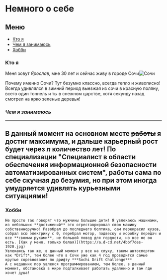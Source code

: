 # Немного о себе 

## **Меню**
- [Кто я](#кто-я)
- [Чем я занимаюсь](#чем-я-занимаюсь)
- [Хобби](#хобби)

### **Кто я**
Меня зовут *Ярослав*, мне 30 лет и сейчас живу в городе Сочи![Сочи](https://drivenew.ru/upload/resize_cache/iblock/847/944_390_2/847ee4e90a4c83e28d8b08724b4c5489.jpg)

Почему именно Сочи? Тут безумно классно, всегда тепло и живописно! Всегда удивлялся в зимний период выезжая из сочи в красную поляну, всего один тоннель и ты в снежном царстве, хотя секунду назад смотрел на ярко зеленые деревья!

### ***Чем я занимаюсь***
---
В данный момент на основном месте ~~работы~~ я достиг **максимума**, и дальше карьерный рост будет через *n* количество лет! По специализации **"Специалист в области обеспечения информационной безопасности автоматизированных систем"**, работы сама по себе скучная до безумия, но при этом иногда умудряется удивлять курьезными ситуациями!
---

### **Хобби**
```
Не просто так говорят что мужчины большие дети! Я увлекаюсь машинами, из небольших **достижений** это отреставрировал свою машину собственноручно! Разобрал до последнего болтика, сам перекрасил кузов, собрал всю электрику с 0, перебрал мотор, подвеску и коробку передач и все **своими руками**, не большой повод для гордости, но все же он есть. [Как у меня, только белая)](https://a.d-cd.net/4bbf7des-1920.jpg)
Увлекаюсь так же, в данный момент у все на слуху, таким автоспортом как *Drift*, тем более что в Сочи уже как 4 год проводится самые крутые соревнования по дрифту ***Sochi Drift Challenge***
А с недавних пор увлекся программированием, тем более, в данный момент, обстановка в мире подталкивает работать удаленно и там где хочет душа!
```
